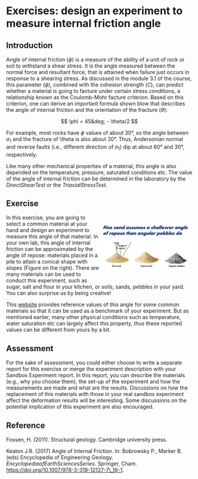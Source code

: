 # Exercises: design an experiment to measure internal friction angle 

## Introduction

Angle of internal friction ($\phi$) is a measure of the ability of a unit of rock or soil to withstand a shear stress. It is the angle measured between the normal force and resultant force, that is attained when failure just occurs in response to a shearing stress. As discussed in the module 3.1 of the course, this parameter ($\phi$), combined with the cohesion strength ($C$), can predict whether a material is going to facture under certain stress conditions, a relationship known as the Coulomb-Mohr facture criterion. Based on this criterion, one can derive an important formula shown blow that describes the angle of internal friction and the orientation of the fracture ($\theta$):

$$
\phi = 45&deg; - \theta/2
$$

For example, most rocks have $\phi$ values of about 30&deg;, so the angle between $\sigma_1$ and the fracture of \theta is also about 30&deg;. Thus, Andersonian normal and reverse faults (i.e., different direction of $\sigma_1$) dip at about 60&deg; and 30&deg;, respectively.	

Like many other mechanical properties of a material, this angle is also depended on the temperature, pressure, saturated conditions etc. The value of the angle of internal friction can be determined in the laboratory by the $Direct Shear Test$ or the $Triaxial Stress Test$.

## Exercise

<div style="width:50%;float:right;">

![](Figures/FrictionAngle/Figure.png)

</div>

In this exercise, you are going to select a common material at your hand and design an experiment to measure this angle of that material. In your own lab, this angle of internal friction can be approximated by the angle of repose: materials placed in a pile to attain a conical shape with slopes (Figure on the right). There are many materials can be used to conduct this experiment, such as sugar, salt and flour in your kitchen, or soils, sands, pebbles in your yard. You can also surprise us by being creative! 

This [website](http://www.geotechdata.info/parameter/angle-of-friction) provides reference values of this angle for some common materials so that it can be used as a benchmark of your experiment. But as mentioned earlier, many other physical conditions such as temperature, water saturation etc can largely affect this property, thus these reported values can be different from yours by a bit. 

## Assessment

For the sake of assessment, you could either choose to write a separate report for this exercise or merge the experiment description with your Sandbox Experiment report. In this report, you can describe the materials (e.g., why you choose them), the set-up of the experiment and how the measurements are made and what are the results. Discussions on how the replacement of this materials with those in your real sandbox experiment affect the deformation results will be interesting. Some discussions on the potential implication of this experiment are also encouraged. 

## Reference
Fossen, H. (2011). Structural geology. Cambridge university press.

Keaton J.R. (2017) Angle of Internal Friction. In: Bobrowsky P., Marker B. (eds) Encyclopedia of Engineering Geology. $Encyclopedia of Earth Sciences Series$. Springer, Cham. https://doi.org/10.1007/978-3-319-12127-7\_16-1.

